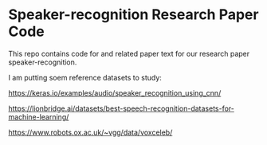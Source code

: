 # Speaker-recognition Research Paper Code
This repo contains code for and related paper text for our research paper speaker-recognition.

I am putting soem reference datasets to study:

https://keras.io/examples/audio/speaker_recognition_using_cnn/

https://lionbridge.ai/datasets/best-speech-recognition-datasets-for-machine-learning/

https://www.robots.ox.ac.uk/~vgg/data/voxceleb/
